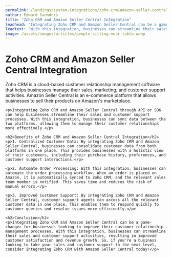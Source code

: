 ```yaml
---
permalink: /landings/system-integrations/zoho-crm/amazon-seller-central
author: Edward Saunders
title: "Zoho CRM and Amazon Seller Central Integration"
leadhead: "Integrating Zoho CRM and Amazon Seller Central can be a game-changer for businesses looking to improve their customer relationship management processes"
leadtext: "With this integration, businesses can streamline their sales and customer support activities, resulting in improved customer satisfaction and revenue growth. So, if you're a business looking to take your sales and customer support to the next level, consider integrating Zoho CRM with Amazon Seller Central today!"
image: /assets/images/articles/people-sitting-near-table.webp
---
```

<div class="arttext">    <h1>Zoho CRM and Amazon Seller Central Integration</h1>
    <p>Zoho CRM is a cloud-based customer relationship management software that helps businesses manage their sales, marketing, and customer support activities. Amazon Seller Central is an e-commerce platform that allows businesses to sell their products on Amazon's marketplace.</p>
    
    <p>Integrating Zoho CRM and Amazon Seller Central through API or SDK can help businesses streamline their sales and customer support processes. With this integration, businesses can sync data between the two platforms, allowing them to manage their customer relationships more effectively.</p>
    
    <h2>Benefits of Zoho CRM and Amazon Seller Central Integration</h2>
    <p>1. Centralized Customer Data: By integrating Zoho CRM and Amazon Seller Central, businesses can consolidate customer data from both platforms in one place. This provides businesses with a holistic view of their customers, including their purchase history, preferences, and customer support interactions.</p>

    <p>2. Automate Order Processing: With this integration, businesses can automate the order processing workflow. When an order is placed on Amazon, it is automatically synced to Zoho CRM, and the relevant sales team member is notified. This saves time and reduces the risk of manual errors.</p>

    <p>3. Improved Customer Support: By integrating Zoho CRM and Amazon Seller Central, customer support agents can access all the relevant customer data in one place. This enables them to respond quickly to customer queries and resolve issues more efficiently.</p>
    
    <h2>Conclusion</h2>
    <p>Integrating Zoho CRM and Amazon Seller Central can be a game-changer for businesses looking to improve their customer relationship management processes. With this integration, businesses can streamline their sales and customer support activities, resulting in improved customer satisfaction and revenue growth. So, if you're a business looking to take your sales and customer support to the next level, consider integrating Zoho CRM with Amazon Seller Central today!</p>
    
</div>
